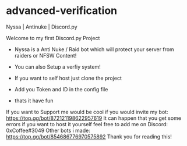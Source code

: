 # advanced-verification
Nyssa | Antinuke | Discord.py

Welcome to my first Discord.py Project

- Nyssa is a Anti Nuke / Raid bot which will protect your server from raiders or NFSW Content!
- You can also Setup a verfiy system!

- If you want to self host just clone the project
- Add you Token and ID in the config file
- thats it have fun 

If you want to Support me would be cool if you would invite my bot: https://top.gg/bot/872121198622957619
It can happen that you get some errors if you want to host it yourself feel free to add me on Discord: 0xCoffee#3049
Other bots i made: https://top.gg/bot/854686776970575892 
Thank you for reading this!
